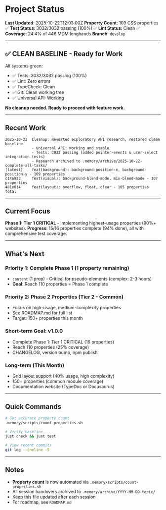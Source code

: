 # Project Status

**Last Updated**: 2025-10-22T12:03:00Z
**Property Count**: 109 CSS properties ✅
**Test Status**: 3032/3032 passing (100%) ✅
**Lint Status**: Clean ✅
**Coverage**: 24.4% of 446 MDM longhands
**Branch**: `develop`

---

## ✅ CLEAN BASELINE - Ready for Work

All systems green:
- ✅ Tests: 3032/3032 passing (100%)
- ✅ Lint: Zero errors
- ✅ TypeCheck: Clean
- ✅ Git: Clean working tree
- ✅ Universal API: Working

**No cleanup needed. Ready to proceed with feature work.**

---

## Recent Work

```
2025-10-22  Cleanup: Reverted exploratory API research, restored clean baseline
            - Universal API: Working and stable
            - Tests: 3032 passing (added pointer-events & user-select integration tests)
            - Research archived to .memory/archive/2025-10-22-complete-all-tasks/
[latest]    feat(background): background-position-x, background-position-y - 109 properties
c146923     feat(visual): background-blend-mode, mix-blend-mode - 107 properties
481e014     feat(layout): overflow, float, clear - 105 properties total
```

---

## Current Focus

**Phase 1: Tier 1 CRITICAL** - Implementing highest-usage properties (90%+ websites).
**Progress**: 15/16 properties complete (94% done), all with comprehensive test coverage.

---

## What's Next

### Priority 1: Complete Phase 1 (1 property remaining)
- `content` (1 prop) - Critical for pseudo-elements (complex: 2-3 hours)
- **Goal**: Reach 110 properties = Phase 1 complete

### Priority 2: Phase 2 Properties (Tier 2 - Common)
- Focus on high-usage, medium-complexity properties
- See ROADMAP.md for full list
- Target: 150+ properties this month

### Short-term Goal: v1.0.0
- Complete Phase 1: Tier 1 CRITICAL (16 properties)
- Reach 110 properties (25% coverage)
- CHANGELOG, version bump, npm publish

### Long-term (This Month)
- Grid layout support (40% usage, high complexity)
- 150+ properties (common module coverage)
- Documentation website (TypeDoc or Docusaurus)

---

## Quick Commands

```bash
# Get accurate property count
.memory/scripts/count-properties.sh

# Verify baseline
just check && just test

# View recent commits
git log --oneline -5
```

---

## Notes

- **Property count** is now automated via `.memory/scripts/count-properties.sh`
- All session handovers archived to `.memory/archive/YYYY-MM-DD-topic/`
- Keep this file updated after each session
- For roadmap, see `ROADMAP.md`
